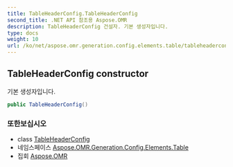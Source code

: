 ```yaml
---
title: TableHeaderConfig.TableHeaderConfig
second_title: .NET API 참조용 Aspose.OMR
description: TableHeaderConfig 건설자. 기본 생성자입니다.
type: docs
weight: 10
url: /ko/net/aspose.omr.generation.config.elements.table/tableheaderconfig/tableheaderconfig/
---
```

## TableHeaderConfig constructor

기본 생성자입니다.

```csharp
public TableHeaderConfig()
```

### 또한보십시오

* class [TableHeaderConfig](../)
* 네임스페이스 [Aspose.OMR.Generation.Config.Elements.Table](../../tableheaderconfig/)
* 집회 [Aspose.OMR](../../../)


